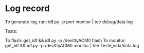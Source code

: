# Log record

To generate log, run:
idf.py -p port monitor | tee debug/data.log

Tests:

To flash:
get_idf && idf.py -p /dev/ttyACM0 flash
To monitor:    
    get_idf && idf.py -p /dev/ttyACM0 monitor | tee Teste_vida/data.log
